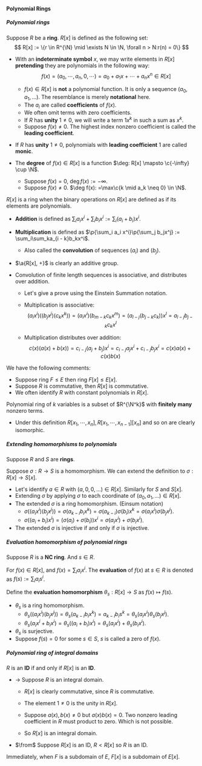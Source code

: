 #### Polynomial Rings

##### Polynomial rings

Suppose $R$ be a **ring**. $R[x]$ is defined as the following set:
$$
R[x] := \{r \in R^{\N} \mid \exists N \in \N, \forall n > N:r(n) = 0\}
$$
- With an **indeterminate symbol** $x$, we may write elements in $R[x]$ **pretending** they are polynomials in the following way:
  $$
  f(x) = (a_0, \cdots, a_n, 0, \cdots) = a_0 + a_1 x + \cdots + a_n x^n \in R[x]
  $$

  - $f(x) \in R[x]$ is **not** a polynomial function. It is only a sequence $(a_0, a_1, \ldots)$. The resemblance is merely **notational** here.
  - The $a_{i}$ are called **coefficients** of $f(x)$.
  - We often omit terms with zero coefficients.
  - If $R$ has **unity** $1 \neq 0$, we will write a term $1 x^{k}$ in such a sum as $x^{k}$.
  - Suppose $f(x) \neq 0$. The highest index nonzero coefficient is called the **leading coefficient**.

- If $R$ has **unity** $1 \neq 0$, polynomials with **leading coefficient** $1$ are called **monic**.

- The **degree** of $f(x) \in R[x]$ is a function $\deg: R[x] \mapsto \c{-\infty} \cup \N$.

  - Suppose $f(x) = 0$, $\deg f(x) := -\infty$.
  - Suppose $f(x) \neq 0$. $\deg f(x): =\max\c{k \mid a_k \neq 0} \in \N$.


$R[x]$ is a ring when the binary operations on $R[x]$ are defined as if its elements are polynomials.

- **Addition** is defined as $\sum_{i}a_i x^i + \sum_ib_i x^i := \sum_i (a_i + b_i)x^i$.

- **Multiplication** is defined as $\p{\sum_i a_i x^i}\p{\sum_j b_jx^j} := \sum_i\sum_ka_{i - k}b_kx^i$.

  - Also called the **convolution** of sequences $(a_i)$ and $(b_j)$.

- $\a{R[x], +}$ is clearly an additive group.

- Convolution of finite length sequences is associative, and distributes over addition.

  - Let's give a prove using the Einstein Summation notation.

  - Multiplication is associative:
    $$
    (a_i x^i)((b_j x^j)(c_k x^k)) = (a_ix^i)(b_{m - k}c_k x^m) = (a_{l - j}(b_{j - k}c_k))x^l = a_{l - j}b_{j - k} c_k x^l
    $$

  - Multiplication distributes over addition:
    $$
    c(x) (a(x) + b(x)) = 
    c_{i - j} (a_j + b_j) x^i = 
    c_{i - j} a_j x^i + c_{i - j} b_j x^i = c(x) a(x) + c(x) b(x)
    $$


We have the following comments:

- Suppose ring $F \le E$ then ring $F[x] \le E[x]$.
- Suppose $R$ is commutative, then $R[x]$ is commutative.
- We often identify $R$ with constant polynomials in $R[x]$.

Polynomial ring of $k$ variables is a subset of $R^{\N^k}$ with **finitely many** nonzero terms.

- Under this definition $R[x_1, \cdots, x_n], R[x_1, \cdots, x_{n-1}][x_n]$ and so on are clearly isomorphic.

##### Extending homomorphisms to polynomials

Suppose $R$ and $S$ are **rings**.

Suppose $\sigma: R \to S$ is a homomorphism. We can extend the definition to $\sigma: R[x] \to S[x]$.

- Let's identify $a \in R$ with $(a, 0, 0, \ldots) \in R[x]$. Similarly for $S$ and $S[x]$.
- Extending $\sigma$ by applying $\sigma$ to each coordinate of $(a_0, a_1, \ldots) \in R[x]$.
- The extended $\sigma$ is a ring homomorphism. (Einsum notation)
  - $\sigma((a_ix^i)(b_jx^j)) = \sigma(a_{k-i}b_ix^k) = \sigma(a_{k-i}) \sigma(b_i)x^k = \sigma(a_ix^i) \sigma(b_jx^j)$.
  - $\sigma((a_i + b_i)x^i) = (\sigma(a_i) + \sigma(b_i))x^i = \sigma(a_i x^i) + \sigma(b_i x^i)$.
- The extended $\sigma$ is injective if and only if $\sigma$ is injective.

##### Evaluation homomorphism of polynomial rings

Suppose $R$ is a **NC ring**. And $s \in R$.

For $f(x) \in R[x]$, and $f(x) = \sum_i a_i x^i$. The **evaluation** of $f(x)$ at $s \in R$ is denoted as $f(s):= \sum_i a_i s^i$.

Define the **evaluation homomorphism** $\theta_s: R[x] \to S$ as $f(x) \mapsto f(s)$.

- $\theta_s$ is a ring homomorphism.
  - $\theta_s((a_ix^i)(b_j x^j)) = \theta_s(a_{k - i}b_i x^k) = a_{k-i}b_is^k = \theta_s(a_i x^i) \theta_s(b_j x^j)$.
  - $\theta_s(a_i x^i + b_i x^i) = \theta_s((a_i + b_i)x^i) = \theta_s(a_ix^i) + \theta_s(b_i x^i)$.
- $\theta_s$ is surjective.
- Suppose $f(s) = 0$ for some $s \in S$, $s$ is called a zero of $f(x)$.

##### Polynomial ring of integral domains

$R$ is an **ID** if and only if $R[x]$ is an **ID**.

- $\to$ Suppose $R$ is an integral domain.

  - $R[x]$ is clearly commutative, since $R$ is commutative.

  - The element $1 \neq 0$ is the unity in $R[x]$.

  - Suppose $a(x), b(x) \neq 0$ but $a(x) b(x) = 0$. Two nonzero leading coefficient in $R$ must product to zero. Which is not possible.
  - So $R[x]$ is an integral domain.

- $\from$ Suppose $R[x]$ is an ID, $R < R[x]$ so $R$ is an ID.

Immediately, when $F$ is a subdomain of $E$, $F[x]$ is a subdomain of $E[x]$.
